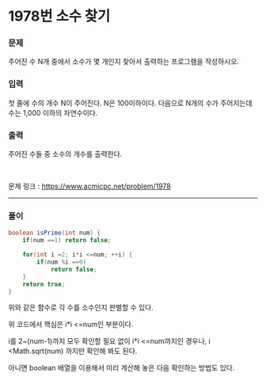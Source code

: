 1978번 소수 찾기
===

### 문제

주어진 수 N개 중에서 소수가 몇 개인지 찾아서 출력하는 프로그램을 작성하시오.

### 입력

첫 줄에 수의 개수 N이 주어진다. N은 100이하이다. 다음으로 N개의 수가 주어지는데 수는 1,000 이하의 자연수이다.

### 출력

주어진 수들 중 소수의 개수를 출력한다.

<br>

문제 링크 : https://www.acmicpc.net/problem/1978

<hr>

### 풀이

~~~java
boolean isPrime(int num) {
	if(num ==1) return false;

	for(int i =2; i*i <=num; ++i) {
		if(num %i ==0)
			return false;
	}
	return true;
}
~~~

위와 같은 함수로 각 수를 소수인지 판별할 수 있다.

위 코드에서 핵심은 i*i <=num인 부분이다.

i를 2~(num-1)까지 모두 확인할 필요 없이 i*i <=num까지인 경우나, i <Math.sqrt(num) 까지만 확인해 봐도 된다.

아니면 boolean 배열을 이용해서 미리 계산해 놓은 다음 확인하는 방법도 있다.

